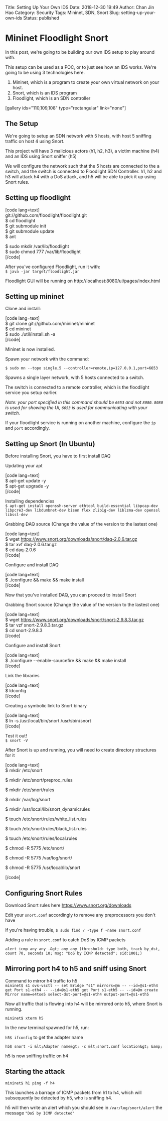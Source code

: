 Title: Setting Up Your Own IDS
Date: 2018-12-30 19:49
Author: Chan Jin Hao
Category: Security
Tags: Mininet, SDN, Snort
Slug: setting-up-your-own-ids
Status: published

Mininet Floodlight Snort
========================

In this post, we're going to be building our own IDS setup to play around with.

This setup can be used as a POC, or to just see how an IDS works. We're going to be using 3 technologies here.

1.  Mininet, which is a program to create your own virtual network on your host.
2.  Snort, which is an IDS program
3.  Floodlight, which is an SDN controller

\[gallery ids="110,109,108" type="rectangular" link="none"\]

The Setup
---------

We're going to setup an SDN network with 5 hosts, with host 5 sniffing traffic on host 4 using Snort.

This project will have 3 malicious actors (h1, h2, h3), a victim machine (h4) and an IDS using Snort sniffer (h5)

We will configure the network such that the 5 hosts are connected to the a switch, and the switch is connected to Floodlight SDN Controller. h1, h2 and h3 will attack h4 with a DoS attack, and h5 will be able to pick it up using Snort rules.

Setting up floodlight
---------------------

\[code lang=text\]  
git://github.com/floodlight/floodlight.git  
\$ cd floodlight  
\$ git submodule init  
\$ git submodule update  
\$ ant

\$ sudo mkdir /var/lib/floodlight  
\$ sudo chmod 777 /var/lib/floodlight  
\[/code\]

After you've configured Floodlight, run it with:  
`$ java -jar target/floodlight.jar`

Floodlight GUI will be running on http://localhost:8080/ui/pages/index.html

Setting up mininet
------------------

Clone and install:

\[code lang=text\]  
\$ git clone git://github.com/mininet/mininet  
\$ cd mininet  
\$ sudo ./util/install.sh -a  
\[/code\]

Mininet is now installed.

Spawn your network with the command:

`$ sudo mn --topo single,5 --controller=remote,ip=127.0.0.1,port=6653`

Spawns a single layer network, with 5 hosts connected to a switch.

The switch is connected to a remote controller, which is the floodlight service you setup earlier.

*Note: your port specified in this command should be `6653` and not `8080`. `8080` is used for showing the UI, `6653` is used for communicating with your switch.*

If your floodlight service is running on another machine, configure the `ip` and `port` accordingly.

Setting up Snort (In Ubuntu)
----------------------------

Before installing Snort, you have to first install DAQ

Updating your apt

\[code lang=text\]  
\$ apt-get update -y  
\$ apt-get upgrade -y  
\[/code\]

Installing dependencies  
`$ apt-get install openssh-server ethtool build-essential libpcap-dev libpcre3-dev libdumbnet-dev bison flex zlib1g-dev liblzma-dev openssl libssl-dev`

Grabbing DAQ source (Change the value of the version to the lastest one)

\[code lang=text\]  
\$ wget https://www.snort.org/downloads/snort/daq-2.0.6.tar.gz  
\$ tar xvf daq-2.0.6.tar.gz  
\$ cd daq-2.0.6  
\[/code\]

Configure and install DAQ

\[code lang=text\]  
\$ ./configure && make && make install  
\[/code\]

Now that you've installed DAQ, you can proceed to install Snort

Grabbing Snort source (Change the value of the version to the lastest one)

\[code lang=text\]  
\$ wget https://www.snort.org/downloads/snort/snort-2.9.8.3.tar.gz  
\$ tar vzf snort-2.9.8.3.tar.gz  
\$ cd snort-2.9.8.3  
\[/code\]

Configure and install Snort

\[code lang=text\]  
\$ ./configure --enable-sourcefire && make && make install  
\[/code\]

Link the libraries

\[code lang=text\]  
\$ ldconfig  
\[/code\]

Creating a symbolic link to Snort binary

\[code lang=text\]  
\$ ln -s /usr/local/bin/snort /usr/sbin/snort  
\[/code\]

Test it out!  
`$ snort -V`

After Snort is up and running, you will need to create directory structures for it

\[code lang=text\]  
\$ mkdir /etc/snort

\$ mkdir /etc/snort/preproc\_rules

\$ mkdir /etc/snort/rules

\$ mkdir /var/log/snort

\$ mkdir /usr/local/lib/snort\_dynamicrules

\$ touch /etc/snort/rules/white\_list.rules

\$ touch /etc/snort/rules/black\_list.rules

\$ touch /etc/snort/rules/local.rules

\$ chmod -R 5775 /etc/snort/

\$ chmod -R 5775 /var/log/snort/

\$ chmod -R 5775 /usr/local/lib/snort

\[/code\]

Configuring Snort Rules
-----------------------

Download Snort rules here https://www.snort.org/downloads

Edit your `snort.conf` accordingly to remove any preprocessors you don't have

If you're having trouble, `$ sudo find / -type f -name snort.conf`

Adding a rule in `snort.conf` to catch DoS by ICMP packets

`alert icmp any any -&gt; any any (threshold: type both, track by_dst, count 70, seconds 10; msg: "DoS by ICMP detected"; sid:1001;)`

Mirroring port h4 to h5 and sniff using Snort
---------------------------------------------

Command to mirror h4 traffic to h5  
`mininet$ s1 ovs-vsctl -- set Bridge "s1" mirrors=@m -- --id=@s1-eth4 get Port s1-eth4 -- --id=@s1-eth5 get Port s1-eth5 -- --id=@m create Mirror name=e4toe5 select-dst-port=@s1-eth4 output-port=@s1-eth5`

Now all traffic that is flowing into h4 will be mirrored onto h5, where Snort is running.

`mininet$ xterm h5`

In the new terminal spawned for h5, run:

`h5$ ifconfig` to get the adapter name

`h5$ snort -i &lt;Adapter name&gt; -c &lt;snort.conf location&gt; &amp;`

h5 is now sniffing traffic on h4

Starting the attack
-------------------

`mininet$ h1 ping -f h4`

This launches a barrage of ICMP packets from h1 to h4, which will subsequently be detected by h5, who is sniffing h4.

h5 will then write an alert which you should see in `/var/log/snort/alert` the message `"DoS by ICMP detected"`
